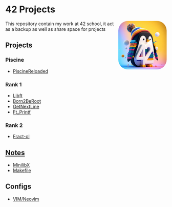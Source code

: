 # 42 Projects

<img src="Media/3D render of a penguin with colorful background + 42 Number in white.jpeg" width="30%" title="Bing AI - 3d pinguin logo with 42" draggable="false" style="border-radius: 20%;" align="right"/>

This repository contain my work at 42 school, it act as a backup as well as share space for projects

## Projects

### Piscine

* [PiscineReloaded](/PiscineReloaded/)

### Rank 1

* [Libft](/Libft/)
* [Born2BeRoot](/Born2BeRoot/)
* [GetNextLine](/GetNextLine/)
* [Ft_Printf](/Ft_printf/)

### Rank 2

* [Fract-ol](/Fract-ol/)

## [Notes](/Notes/)

* [MinilibX](/Notes/minilibx.md)
* [Makefile](/Notes/makefile.md)

## Configs

* [VIM/Neovim]()

